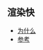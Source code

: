 ## 渲染快
* [为什么]("http://www.ruanyifeng.com/blog/2015/02/future-of-dom.html")
* [参考]("https://www.kirupa.com/html5/dom_vs_canvas.htm")
